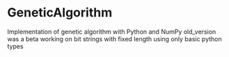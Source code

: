 # GeneticAlgorithm
Implementation of genetic algorithm with Python and NumPy
old_version was a beta working on bit strings with fixed length using only basic python types
